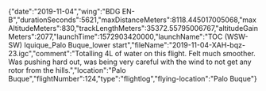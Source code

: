 {"date":"2019-11-04","wing":"BDG EN-B","durationSeconds":5621,"maxDistanceMeters":8118.445017005068,"maxAltitudeMeters":830,"trackLengthMeters":35372.55795006767,"altitudeGainMeters":2077,"launchTime":1572903420000,"launchName":"TOC (WSW-SW) Iquique_Palo Buque_lower start","fileName":"2019-11-04-XAH-bqz-23.igc","comment":"Totalling 4L of water on this flight.  Felt much smoother.  Was pushing hard out, was being very careful with the wind to not get any rotor from the hills.","location":"Palo Buque","flightNumber":124,"type":"flightlog","flying-location":"Palo Buque"}
